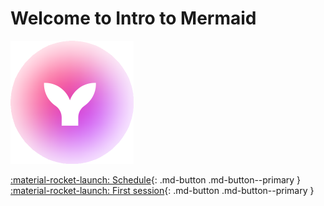 # Welcome to Intro to Mermaid

![The Mermaid logo](mermaid_logo_50.png)

[:material-rocket-launch: Schedule](schedule.md){: .md-button .md-button--primary }
[:material-rocket-launch: First session](sessions/intro_to_mermaid.md){: .md-button .md-button--primary }

